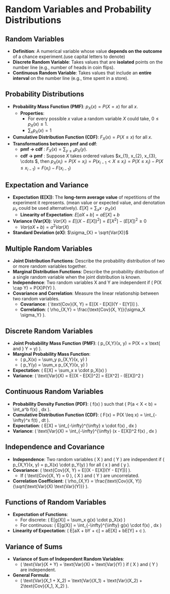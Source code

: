 # Random Variables and Probability Distributions

## Random Variables
- **Definition**: A numerical variable whose value **depends on the outcome** of a chance experiment.(use capital letters to denote)
- **Discrete Random Variable**: Takes values that are **isolated** points on the number line (e.g., number of heads in coin flips).
- **Continuous Random Variable**: Takes values that include an **entire interval** on the number line (e.g., time spent in a store).

## Probability Distributions
- **Probability Mass Function (PMF)**: $p_X(x) = P(X = x)$ for all $x$.
  - **Properties**:
    - For every possible $x$ value a random variable $X$ could
take,  $0 \leq p_X(x) \leq 1$.
    - $\sum_x p_X(x) = 1$
- **Cumulative Distribution Function (CDF)**: $F_X(x) = P(X \leq x)$ for all $x$.
- **Transformations between pmf and cdf**:
  - **pmf $\rightarrow$ cdf** : $F_X(x) = \sum_{y \leq x} p_X(y)$.
  - **cdf $\rightarrow$ pmf** : Suppose $X$ takes ordered values $x_{1}, x_{2}, x_{3}, \cdots $, then $p_X(x_i) = P(X = x_i) = P(x_{i-1} < X \leq x_i) = P(X \leq x_i) - P(X \leq x_{i-1}) = F(x_i) - F(x_{i-1})$

## Expectation and Variance
- **Expectation (E[X])**: The **long-term average value** of repetitions of the experiment it represents. (mean value or expected value, and denotation $\mu_{x}$ could be used alternatively). $E[X] = \sum_x x \cdot p_X(x)$
  - **Linearity of Expectation**: $E[aX + b] = aE[X] + b$
- **Variance (Var(X))**: $Var(X) = E[(X - E[X])^2] = E[X^2] - (E[X])^2 \geq 0$
  - $Var(aX + b) = a^2Var(X)$
- **Standard Deviation (σX)**: $\sigma_{X} = \sqrt{Var(X)}$

## Multiple Random Variables
- **Joint Distribution Functions**: Describe the probability distribution of two or more random variables together.
- **Marginal Distribution Functions**: Describe the probability distribution of a single random variable when the joint distribution is known.
- **Independence**: Two random variables X and Y are independent if \( P(X \cap Y) = P(X)P(Y) \).
- **Covariance and Correlation**: Measure the linear relationship between two random variables.
  - **Covariance**: \( \text{Cov}(X, Y) = E[(X - E[X])(Y - E[Y])] \).
  - **Correlation**: \( \rho_{X,Y} = \frac{\text{Cov}(X, Y)}{\sigma_X \sigma_Y} \).

## Discrete Random Variables
- **Joint Probability Mass Function (PMF)**: \( p_{X,Y}(x, y) = P(X = x \text{ and } Y = y) \).
- **Marginal Probability Mass Function**: 
  - \( p_X(x) = \sum_y p_{X,Y}(x, y) \)
  - \( p_Y(y) = \sum_x p_{X,Y}(x, y) \)
- **Expectation**: \( E[X] = \sum_x x \cdot p_X(x) \)
- **Variance**: \( \text{Var}(X) = E[(X - E[X])^2] = E[X^2] - (E[X])^2 \)

## Continuous Random Variables
- **Probability Density Function (PDF)**: \( f(x) \) such that \( P(a < X < b) = \int_a^b f(x) \, dx \).
- **Cumulative Distribution Function (CDF)**: \( F(x) = P(X \leq x) = \int_{-\infty}^x f(t) \, dt \).
- **Expectation**: \( E[X] = \int_{-\infty}^{\infty} x \cdot f(x) \, dx \)
- **Variance**: \( \text{Var}(X) = \int_{-\infty}^{\infty} (x - E[X])^2 f(x) \, dx \)

## Independence and Covariance
- **Independence**: Two random variables \( X \) and \( Y \) are independent if \( p_{X,Y}(x, y) = p_X(x) \cdot p_Y(y) \) for all \( x \) and \( y \).
- **Covariance**: \( \text{Cov}(X, Y) = E[(X - E[X])(Y - E[Y])] \).
  - If \( \text{Cov}(X, Y) = 0 \), \( X \) and \( Y \) are uncorrelated.
- **Correlation Coefficient**: \( \rho_{X,Y} = \frac{\text{Cov}(X, Y)}{\sqrt{\text{Var}(X) \text{Var}(Y)}} \).

## Functions of Random Variables
- **Expectation of Functions**: 
  - For discrete: \( E[g(X)] = \sum_x g(x) \cdot p_X(x) \)
  - For continuous: \( E[g(X)] = \int_{-\infty}^{\infty} g(x) \cdot f(x) \, dx \)
- **Linearity of Expectation**: \( E[aX + bY + c] = aE[X] + bE[Y] + c \).

## Variance of Sums
- **Variance of Sum of Independent Random Variables**: 
  - \( \text{Var}(X + Y) = \text{Var}(X) + \text{Var}(Y) \) if \( X \) and \( Y \) are independent.
- **General Formula**: 
  - \( \text{Var}(X_1 + X_2) = \text{Var}(X_1) + \text{Var}(X_2) + 2\text{Cov}(X_1, X_2) \).
